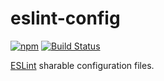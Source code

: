 # eslint-config

[![npm][npm-image]][npm-url]
[![Build Status][travis-image]][travis-url]

[ESLint](https://github.com/eslint/eslint) sharable configuration files.

[npm-image]: https://img.shields.io/npm/v/@whizark/eslint-config.svg
[npm-url]: https://www.npmjs.com/@whizark/eslint-config

[travis-image]: https://travis-ci.org/whizark/eslint-config.svg?branch=master
[travis-url]: https://travis-ci.org/whizark/eslint-config
